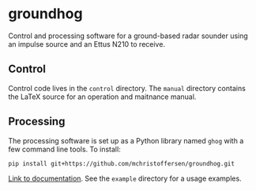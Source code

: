 # groundhog
Control and processing software for a ground-based radar sounder using an impulse source and an Ettus N210 to receive.

## Control
Control code lives in the `control` directory. The `manual` directory contains the LaTeX source for an operation and maitnance manual.

## Processing

The processing software is set up as a Python library named `ghog` with a few command line tools. To install:
```
pip install git+https://github.com/mchristoffersen/groundhog.git
```
[Link to documentation](https://mchristoffersen.github.io/groundhog/). See the `example` directory for a usage examples.

